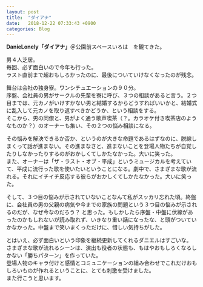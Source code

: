 ```yaml
---
layout: post
title:  "ダイアナ"
date:   2018-12-22 07:33:43 +0900
categories: Blog
---
```


**DanieLonely「ダイアナ」**＠公園前スペースいろは　を観てきた。  

男４人芝居。  
毎回、必ず面白いので今年も行った。  
ラスト直前まで超おもしろかったのに、最後についていけなくなったのが残念。

舞台は会社の独身寮。ワンシチュエーションの９０分。  
序盤、会社員の男がサークルの先輩を寮に呼び、３つの相談があると言う。２つ目までは、元カノがいけすかない男と結婚するからどうすればいいかと、結婚式に乱入して元カノを取り返すべきかどうか、という相談をする。  
そこから、男の同僚と、男がよく通う歌声喫茶（？。カラオケ付き喫茶店のようなものか？）のオーナーも集い、その２つの悩み相談になる。

その悩みを解決できるか否か、というのが大きな命題であるはずなのに、脱線しまくって話が進まない。その進まなさと、進まないことを登場人物たちが自覚したりしなかったりするのがおかしくてしかたなかった。大いに笑った。  
また、オーナーは「ザ・ラスト・オブ・平成」というミュージカルを考えていて、平成に流行った歌を使いたいということになる。劇中で、さまざまな歌が流れる。それにイチイチ反応する彼らがおかしくてしかたなかった。大いに笑った。

そして、３つ目の悩みが示されていないことなんて私がスッカリ忘れた頃。終盤に、会社員の男の父親の病気や今までの家族の問題という３つ目の悩みが示されるのだが、なぜ今なのだろう？ と思った。もしかしたら序盤・中盤に伏線があったのかもしれないが読み取れず、いきなり重い話になったな、と頭がついていかなかった。中盤まで笑いまくっただけに、惜しい気持ちがした。

とはいえ、必ず面白いという印象を継続更新してくれるダニエルはすごいな。  
さまざまな歌が流れるシーンは、演出も役者の状態も、もはやおもしろくなるしかない「勝ちパターン」を作っていた。  
登場人物のキャラ付けと感情とコミュニケーションの組み合わせでこれだけおもしろいものが作れるということに、とても刺激を受けました。  
また行こうと思います。



